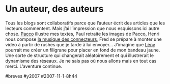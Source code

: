# Un auteur, des auteurs

Tous les blogs sont collaboratifs parce que l’auteur écrit des articles que les lecteurs commentent. Mais j’ai l’impression que nous esquissons ici autre chose. [Pacco](http://www.fuckingkarma.com/) illustre mes textes, Paul retraite les images de Pacco, Henri nous compose [la musique des connecteurs](../8/la-musique-des-connecteurs.md), Fred se prépare à monter une vidéo à partir de rushes que je tarde à lui envoyer... J’imagine que [Lény](http://mekanocompany.blogspot.com/) pourrait me créer un filigrane pour placer en fond de mon bandeau jaune. Une sorte de structure qui changerait aléatoirement et qui illustrerait le dynamisme des réseaux. Je ne sais pas où nous allons mais en tout cas merci. L’aventure continue.

#breves #y2007 #2007-11-1-8h44
